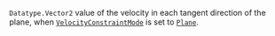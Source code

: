 `Datatype.Vector2` value of the velocity in each tangent direction of the
plane, when
[`VelocityConstraintMode`](https://create.roblox.com/docs/reference/engine/classes/LinearVelocity#VelocityConstraintMode) is
set to [`Plane`](https://create.roblox.com/docs/reference/engine/enums/VelocityConstraintMode).